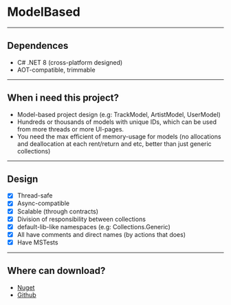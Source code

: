 # ModelBased
---
## Dependences

* C# .NET 8 (cross-platform designed)
* AOT-compatible, trimmable

---
## When i need this project?

* Model-based project design (e.g: TrackModel, ArtistModel, UserModel)
* Hundreds or thousands of models with unique IDs, which can be used from more threads or more UI-pages.
* You need the max efficient of memory-usage for models (no allocations and deallocation at each rent/return and etc, better than just generic collections)

---
## Design

- [x] Thread-safe
- [x] Async-compatible
- [x] Scalable (through contracts)
- [x] Division of responsibility between collections
- [x] default-lib-like namespaces (e.g: Collections.Generic)
- [x] All have comments and direct names (by actions that does)
- [x] Have MSTests

---
## Where can download?

* [Nuget](https://www.nuget.org/packages/ModelBased/1.0.0#readme-body-tab "ModelBased")
* [Github](https://github.com/Spearton-CS/ModelBased "ModelBased")